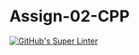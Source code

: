 # Assign-02-CPP
[![GitHub's Super Linter](https://github.com/ICS3UPROGRAMMINGALEXDM/Assign-02-CPP/workflows/GitHub's%20Super%20Linter/badge.svg)](https://github.com/ICS3UPROGRAMMINGALEXDM/Assign-02-CPP/actions)
